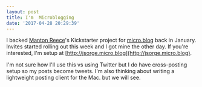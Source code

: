 ```yaml
---
layout: post
title: I'm  Microblogging
date: '2017-04-28 20:29:39'
---
```


I backed [Manton Reece](http://www.manton.org)'s Kickstarter project for [micro.blog](http://micro.blog) back in January. Invites started rolling out this week and I got mine the other day. If you're interested, I'm setup at [http://jsorge.micro.blog](http://jsorge.micro.blog).

I'm not sure how I'll use this vs using Twitter but I do have cross-posting setup so my posts become tweets. I'm also thinking about writing a lightweight posting client for the Mac. but we will see.